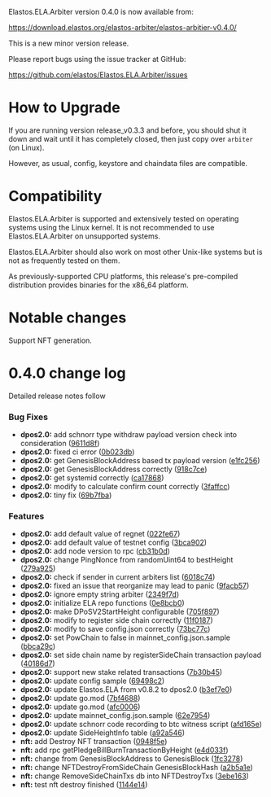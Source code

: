 Elastos.ELA.Arbiter version 0.4.0 is now available from:

  <https://download.elastos.org/elastos-arbiter/elastos-arbitier-v0.4.0/>

This is a new minor version release.

Please report bugs using the issue tracker at GitHub:

  <https://github.com/elastos/Elastos.ELA.Arbiter/issues>

How to Upgrade
==============

If you are running version release_v0.3.3 and before, you should shut it down and wait until
 it has completely closed, then just copy over `arbiter` (on Linux).

However, as usual, config, keystore and chaindata files are compatible.

Compatibility
==============

Elastos.ELA.Arbiter is supported and extensively tested on operating systems
using the Linux kernel. It is not recommended to use Elastos.ELA.Arbiter on
unsupported systems.

Elastos.ELA.Arbiter should also work on most other Unix-like systems but is not
as frequently tested on them.

As previously-supported CPU platforms, this release's pre-compiled
distribution provides binaries for the x86_64 platform.

Notable changes
===============

Support NFT generation.

0.4.0 change log
=================

Detailed release notes follow

### Bug Fixes

* **dpos2.0:** add schnorr type withdraw payload version check into consideration ([9611d8f](https://github.com/elastos/Elastos.ELA.Arbiter/commit/9611d8ffc7628b5fed4d439dcfab0f08a4e03938))
* **dpos2.0:** fixed ci error ([0b023db](https://github.com/elastos/Elastos.ELA.Arbiter/commit/0b023db7695f8d7b9bb3f4a93762644a3b9417da))
* **dpos2.0:** get GenesisBlockAddress based tx payload version ([e1fc256](https://github.com/elastos/Elastos.ELA.Arbiter/commit/e1fc2564a3c5c16f8d704a1a5a3113bf9796c649))
* **dpos2.0:** get GenesisBlockAddress correctly ([918c7ce](https://github.com/elastos/Elastos.ELA.Arbiter/commit/918c7cedef1957854651b5a9b7a68a9bef62a144))
* **dpos2.0:** get systemid correctly ([ca17868](https://github.com/elastos/Elastos.ELA.Arbiter/commit/ca178686f3e0b818451c72da7b4d35a49356f24a))
* **dpos2.0:** modify to calculate confirm count correctly ([3faffcc](https://github.com/elastos/Elastos.ELA.Arbiter/commit/3faffcca30f0ae7e4709b805bb26bb0eeb03b14e))
* **dpos2.0:** tiny fix ([69b7fba](https://github.com/elastos/Elastos.ELA.Arbiter/commit/69b7fba0d57e1fc8bf5f59fedc8262dc4ca7ebd4))

### Features

* **dpos2.0:** add default value of regnet ([022fe67](https://github.com/elastos/Elastos.ELA.Arbiter/commit/022fe670c67170b5252c57b1272ac75af80b34fc))
* **dpos2.0:** add default value of testnet config ([3bca902](https://github.com/elastos/Elastos.ELA.Arbiter/commit/3bca902e455452d02609da286a56b61cec0ec7a0))
* **dpos2.0:** add node version to rpc ([cb31b0d](https://github.com/elastos/Elastos.ELA.Arbiter/commit/cb31b0d843dd095dba25841688f6cebfd325fdb4))
* **dpos2.0:** change PingNonce from randomUint64 to bestHeight ([279a925](https://github.com/elastos/Elastos.ELA.Arbiter/commit/279a92560b86a2d0df4c36300da2cfae91021b63))
* **dpos2.0:** check if sender in current arbiters list ([6018c74](https://github.com/elastos/Elastos.ELA.Arbiter/commit/6018c74820182588c0e240e9a16a972ed3f697c1))
* **dpos2.0:** fixed an issue that reorganize may lead to panic ([9facb57](https://github.com/elastos/Elastos.ELA.Arbiter/commit/9facb57fd57e39495ab949170e1335fe0ac3994c))
* **dpos2.0:** ignore empty string arbiter ([2349f7d](https://github.com/elastos/Elastos.ELA.Arbiter/commit/2349f7d77e0ab69682001a676cd9dbe763452958))
* **dpos2.0:** initialize ELA repo functions ([0e8bcb0](https://github.com/elastos/Elastos.ELA.Arbiter/commit/0e8bcb0b07dcdb436933a8b51637f63c514f4ce2))
* **dpos2.0:** make DPoSV2StartHeight configurable ([705f897](https://github.com/elastos/Elastos.ELA.Arbiter/commit/705f8973e5e765b77a329d847e76eae212f68564))
* **dpos2.0:** modify to register side chain correctly ([11f0187](https://github.com/elastos/Elastos.ELA.Arbiter/commit/11f0187f69b1f9863dce2dc15b1845eb60c41845))
* **dpos2.0:** modify to save config.json correctly ([73bc77c](https://github.com/elastos/Elastos.ELA.Arbiter/commit/73bc77cc60848ddc8df1bcef352ded454f8b1b5a))
* **dpos2.0:** set PowChain to false in mainnet_config.json.sample ([bbca29c](https://github.com/elastos/Elastos.ELA.Arbiter/commit/bbca29c011c27aa8c6ad0381a00101137e719ca0))
* **dpos2.0:** set side chain name by registerSideChain transaction payload ([40186d7](https://github.com/elastos/Elastos.ELA.Arbiter/commit/40186d7474608ef3b460ac96e780caa72814c351))
* **dpos2.0:** support new stake related transactions ([7b30b45](https://github.com/elastos/Elastos.ELA.Arbiter/commit/7b30b45685af46df18dd740d578da5ac35b8ca03))
* **dpos2.0:** update config sample ([69498c2](https://github.com/elastos/Elastos.ELA.Arbiter/commit/69498c26619a415104953861e2ff68fc36d1314c))
* **dpos2.0:** update Elastos.ELA from v0.8.2 to dpos2.0 ([b3ef7e0](https://github.com/elastos/Elastos.ELA.Arbiter/commit/b3ef7e077a29d8211217f25717dcd348dd04d62d))
* **dpos2.0:** update go.mod ([7bf4688](https://github.com/elastos/Elastos.ELA.Arbiter/commit/7bf4688c219c0dc7fd5f5f786fec048b95d6154f))
* **dpos2.0:** update go.mod ([afc0006](https://github.com/elastos/Elastos.ELA.Arbiter/commit/afc00066e907d6633bdcb6757fbffffc3ff4f6c6))
* **dpos2.0:** update mainnet_config.json.sample ([62e7954](https://github.com/elastos/Elastos.ELA.Arbiter/commit/62e7954eb7073d6d967e7f221714939e09e313fd))
* **dpos2.0:** update schnorr code recording to btc witness script ([afd165e](https://github.com/elastos/Elastos.ELA.Arbiter/commit/afd165e6cd45766a6dfa6fdeda7204594b6da9c3))
* **dpos2.0:** update SideHeightInfo table ([a92a546](https://github.com/elastos/Elastos.ELA.Arbiter/commit/a92a5465ef8001adc5ad90f94b95667166caf750))
* **nft:** add Destroy NFT transaction ([0948f5e](https://github.com/elastos/Elastos.ELA.Arbiter/commit/0948f5eee8f0484e0aeca9defd5fa4b4715e96df))
* **nft:** add rpc  getPledgeBillBurnTransactionByHeight ([e4d033f](https://github.com/elastos/Elastos.ELA.Arbiter/commit/e4d033fb1920702455afd3eb3b478c330f126466))
* **nft:** change from GenesisBlockAddress to GenesisBlock ([1fc3278](https://github.com/elastos/Elastos.ELA.Arbiter/commit/1fc32781740b41acbca0746b7ffba3988bc4c071))
* **nft:** change NFTDestroyFromSideChain GenesisBlockHash ([a2b5a1e](https://github.com/elastos/Elastos.ELA.Arbiter/commit/a2b5a1e6a6abba8d2622ea90a78bc5ff7e4a1f83))
* **nft:** change RemoveSideChainTxs db into NFTDestroyTxs ([3ebe163](https://github.com/elastos/Elastos.ELA.Arbiter/commit/3ebe16361ea3a8aca0ede1f38e5802f9ae68aca1))
* **nft:** test nft destroy finished ([1144e14](https://github.com/elastos/Elastos.ELA.Arbiter/commit/1144e145a17132e3a96184e1faf07359f44be55d))

